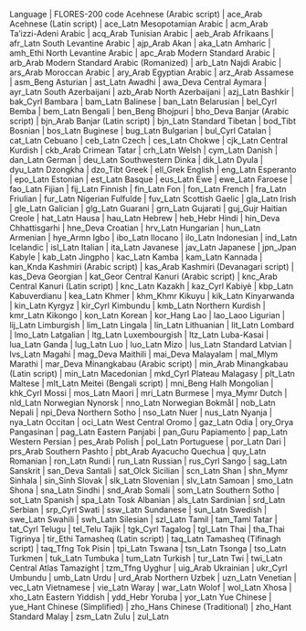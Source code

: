 Language | FLORES-200 code
Acehnese (Arabic script) | ace_Arab
Acehnese (Latin script) | ace_Latn
Mesopotamian Arabic | acm_Arab
Ta’izzi-Adeni Arabic | acq_Arab
Tunisian Arabic | aeb_Arab
Afrikaans | afr_Latn
South Levantine Arabic | ajp_Arab
Akan | aka_Latn
Amharic | amh_Ethi
North Levantine Arabic | apc_Arab
Modern Standard Arabic | arb_Arab
Modern Standard Arabic (Romanized) | arb_Latn
Najdi Arabic | ars_Arab
Moroccan Arabic | ary_Arab
Egyptian Arabic | arz_Arab
Assamese | asm_Beng
Asturian | ast_Latn
Awadhi | awa_Deva
Central Aymara | ayr_Latn
South Azerbaijani | azb_Arab
North Azerbaijani | azj_Latn
Bashkir | bak_Cyrl
Bambara | bam_Latn
Balinese | ban_Latn
Belarusian | bel_Cyrl
Bemba | bem_Latn
Bengali | ben_Beng
Bhojpuri | bho_Deva
Banjar (Arabic script) | bjn_Arab
Banjar (Latin script) | bjn_Latn
Standard Tibetan | bod_Tibt
Bosnian | bos_Latn
Buginese | bug_Latn
Bulgarian | bul_Cyrl
Catalan | cat_Latn
Cebuano | ceb_Latn
Czech | ces_Latn
Chokwe | cjk_Latn
Central Kurdish | ckb_Arab
Crimean Tatar | crh_Latn
Welsh | cym_Latn
Danish | dan_Latn
German | deu_Latn
Southwestern Dinka | dik_Latn
Dyula | dyu_Latn
Dzongkha | dzo_Tibt
Greek | ell_Grek
English | eng_Latn
Esperanto | epo_Latn
Estonian | est_Latn
Basque | eus_Latn
Ewe | ewe_Latn
Faroese | fao_Latn
Fijian | fij_Latn
Finnish | fin_Latn
Fon | fon_Latn
French | fra_Latn
Friulian | fur_Latn
Nigerian Fulfulde | fuv_Latn
Scottish Gaelic | gla_Latn
Irish | gle_Latn
Galician | glg_Latn
Guarani | grn_Latn
Gujarati | guj_Gujr
Haitian Creole | hat_Latn
Hausa | hau_Latn
Hebrew | heb_Hebr
Hindi | hin_Deva
Chhattisgarhi | hne_Deva
Croatian | hrv_Latn
Hungarian | hun_Latn
Armenian | hye_Armn
Igbo | ibo_Latn
Ilocano | ilo_Latn
Indonesian | ind_Latn
Icelandic | isl_Latn
Italian | ita_Latn
Javanese | jav_Latn
Japanese | jpn_Jpan
Kabyle | kab_Latn
Jingpho | kac_Latn
Kamba | kam_Latn
Kannada | kan_Knda
Kashmiri (Arabic script) | kas_Arab
Kashmiri (Devanagari script) | kas_Deva
Georgian | kat_Geor
Central Kanuri (Arabic script) | knc_Arab
Central Kanuri (Latin script) | knc_Latn
Kazakh | kaz_Cyrl
Kabiyè | kbp_Latn
Kabuverdianu | kea_Latn
Khmer | khm_Khmr
Kikuyu | kik_Latn
Kinyarwanda | kin_Latn
Kyrgyz | kir_Cyrl
Kimbundu | kmb_Latn
Northern Kurdish | kmr_Latn
Kikongo | kon_Latn
Korean | kor_Hang
Lao | lao_Laoo
Ligurian | lij_Latn
Limburgish | lim_Latn
Lingala | lin_Latn
Lithuanian | lit_Latn
Lombard | lmo_Latn
Latgalian | ltg_Latn
Luxembourgish | ltz_Latn
Luba-Kasai | lua_Latn
Ganda | lug_Latn
Luo | luo_Latn
Mizo | lus_Latn
Standard Latvian | lvs_Latn
Magahi | mag_Deva
Maithili | mai_Deva
Malayalam | mal_Mlym
Marathi | mar_Deva
Minangkabau (Arabic script) | min_Arab
Minangkabau (Latin script) | min_Latn
Macedonian | mkd_Cyrl
Plateau Malagasy | plt_Latn
Maltese | mlt_Latn
Meitei (Bengali script) | mni_Beng
Halh Mongolian | khk_Cyrl
Mossi | mos_Latn
Maori | mri_Latn
Burmese | mya_Mymr
Dutch | nld_Latn
Norwegian Nynorsk | nno_Latn
Norwegian Bokmål | nob_Latn
Nepali | npi_Deva
Northern Sotho | nso_Latn
Nuer | nus_Latn
Nyanja | nya_Latn
Occitan | oci_Latn
West Central Oromo | gaz_Latn
Odia | ory_Orya
Pangasinan | pag_Latn
Eastern Panjabi | pan_Guru
Papiamento | pap_Latn
Western Persian | pes_Arab
Polish | pol_Latn
Portuguese | por_Latn
Dari | prs_Arab
Southern Pashto | pbt_Arab
Ayacucho Quechua | quy_Latn
Romanian | ron_Latn
Rundi | run_Latn
Russian | rus_Cyrl
Sango | sag_Latn
Sanskrit | san_Deva
Santali | sat_Olck
Sicilian | scn_Latn
Shan | shn_Mymr
Sinhala | sin_Sinh
Slovak | slk_Latn
Slovenian | slv_Latn
Samoan | smo_Latn
Shona | sna_Latn
Sindhi | snd_Arab
Somali | som_Latn
Southern Sotho | sot_Latn
Spanish | spa_Latn
Tosk Albanian | als_Latn
Sardinian | srd_Latn
Serbian | srp_Cyrl
Swati | ssw_Latn
Sundanese | sun_Latn
Swedish | swe_Latn
Swahili | swh_Latn
Silesian | szl_Latn
Tamil | tam_Taml
Tatar | tat_Cyrl
Telugu | tel_Telu
Tajik | tgk_Cyrl
Tagalog | tgl_Latn
Thai | tha_Thai
Tigrinya | tir_Ethi
Tamasheq (Latin script) | taq_Latn
Tamasheq (Tifinagh script) | taq_Tfng
Tok Pisin | tpi_Latn
Tswana | tsn_Latn
Tsonga | tso_Latn
Turkmen | tuk_Latn
Tumbuka | tum_Latn
Turkish | tur_Latn
Twi | twi_Latn
Central Atlas Tamazight | tzm_Tfng
Uyghur | uig_Arab
Ukrainian | ukr_Cyrl
Umbundu | umb_Latn
Urdu | urd_Arab
Northern Uzbek | uzn_Latn
Venetian | vec_Latn
Vietnamese | vie_Latn
Waray | war_Latn
Wolof | wol_Latn
Xhosa | xho_Latn
Eastern Yiddish | ydd_Hebr
Yoruba | yor_Latn
Yue Chinese | yue_Hant
Chinese (Simplified) | zho_Hans
Chinese (Traditional) | zho_Hant
Standard Malay | zsm_Latn
Zulu | zul_Latn